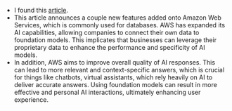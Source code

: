 - I found this [article](https://sdtimes.com/ai/new-amazon-bedrock-preview-feature-allows-foundation-models-to-connect-to-company-data-sources/).
- This article announces a couple new features added onto Amazon Web Services, which is commonly used for databases. AWS has expanded its AI capabilities, allowing companies to connect their own data to foundation models. This implicates that businesses can leverage their proprietary data to enhance the performance and specificity of AI models.
- In addition, AWS aims to improve overall quality of AI responses. This can lead to more relevant and context-specific answers, which is crucial for things like chatbots, virtual assistants, which rely heavily on AI to deliver accurate answers. Using foundation models can result in more effective and personal AI interactions, ultimately enhancing user experience.






